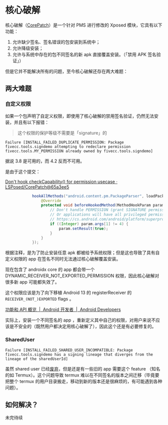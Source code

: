 # 核心破解

核心破解（[CorePatch](https://github.com/LSPosed/CorePatch)）是一个针对 PMS 进行修改的 Xposed 模块，它具有以下功能：

1. 允许缺少签名、签名错误的包安装到系统中；  
2. 允许降级安装；
3. 允许与系统中存在的包不同签名的新 apk 直接覆盖安装。（「禁用 APK 签名验证」）  

但是它并不能解决所有的问题，至今核心破解还存在两大难题：

## 两大难题

### 自定义权限

如果一个包声明了自定义权限，即使用了核心破解的禁用签名验证，仍然无法安装，并且有以下报错：

> 这个权限的保护等级不需要是「signature」的

```
Failure [INSTALL_FAILED_DUPLICATE_PERMISSION: Package fivecc.tools.signdemo attempting to redeclare permission fivecc.tools.MY_PERMISSION already owned by fivecc.tools.signdemo]
```

据说 3.8 是可用的，而 4.2 反而不可用。

是由于这个提交：

[Don't hook checkCapability() for permission usecase · LSPosed/CorePatch@65a3ee5](https://github.com/LSPosed/CorePatch/commit/65a3ee5245d42b0ac2348a32b074f298f359e295)

```java
            hookAllMethods("android.content.pm.PackageParser", loadPackageParam.classLoader, "checkCapability", new XC_MethodHook() {
                @Override
                protected void beforeHookedMethod(MethodHookParam param) {
                    // Don't handle PERMISSION (grant SIGNATURE permissions to pkgs with this cert)
                    // Or applications will have all privileged permissions
                    // https://cs.android.com/android/platform/superproject/+/master:frameworks/base/core/java/android/content/pm/PackageParser.java;l=5947?q=CertCapabilities
                    if ((Integer) param.args[1] != 4) {
                        param.setResult(true);
                    }
                }
            });
```

根据注释，是为了防止安装任意 apk 都被给予系统权限；但是这也导致了具有自定义权限的 app 在签名不同时无法通过核心破解覆盖安装。

现在包含了 androidx core 的 app 都会带一个 DYNAMIC_RECEIVER_NOT_EXPORTED_PERMISSION 权限，因此核心破解对很多新 app 可能都失效了。

这个权限应该是为了向下移植 Android 13 的 registerReceiver 的 `RECEIVER_(NOT_)EXPORTED` flags 。

[功能和 API 概览  |  Android 开发者  |  Android Developers](https://developer.android.google.cn/about/versions/13/features?hl=zh-cn#runtime-receivers)

实际上，安装一个不同签名的 app ，重新定义其中自己的权限，对用户来说不应该是不安全的（既然用户都决定用核心破解了），因此这个还是有必要修复的。

### SharedUser  

```
Failure [INSTALL_FAILED_SHARED_USER_INCOMPATIBLE: Package fivecc.tools.signdemo has a signing lineage that diverges from the lineage of the sharedUserId]
```

虽然 shared user 已经[废弃](https://developer.android.com/guide/topics/manifest/manifest-element?hl=zh-cn)，但是还是有一些旧的 app 需要这个 feature （知名的如 Termux）。这个问题导致 termux 难以在不同签名的版本之间迁移（毕竟要把整个 termux 的用户目录搬走，移动到新的版本还是很麻烦的，有可能遇到各种问题）。

## 如何解决？

未完待续

<!--可以在安装之前临时修改系统已经记录的签名，然后再安装。

这样可能会有一些问题。CorePatch 目前的实现都是无状态的，由于 hook 点缺少签名与包的关联信息，因此难以实现我们的需求，而我们的解决方案涉及到改变 PMS 的状态，这样会有一些不确定因素。假如自动在安装之前处理签名的替换，安装失败后自动恢复，也可能会出现一些不可预料的结果。

因此我决定让用户自行处理，比如，用户需要在安装前，手动根据要安装的包去修改签名，并产生一个备份（只备份修改前的内容）。 -->
